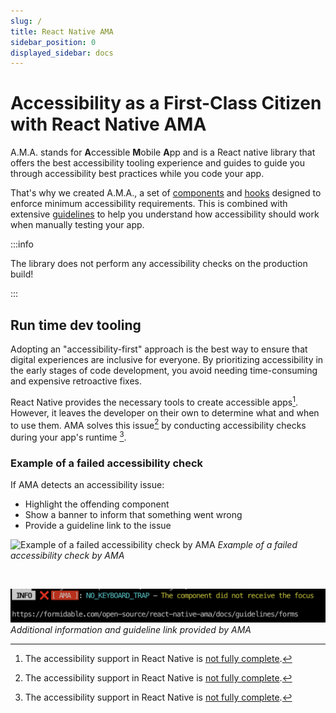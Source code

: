 ```yaml
---
slug: /
title: React Native AMA
sidebar_position: 0
displayed_sidebar: docs
---
```


# Accessibility as a First-Class Citizen with React Native AMA

A.M.A. stands for **A**ccessible **M**obile **A**pp and is a React native library that offers the best accessibility tooling experience and guides to guide you through accessibility best practices while you code your app.

That's why we created A.M.A., a set of [components](https://formidable.com/open-source/react-native-ama/components/) and
[hooks](https://formidable.com/open-source/react-native-ama/components/) designed to enforce minimum accessibility requirements.
This is combined with extensive [guidelines](https://formidable.com/open-source/react-native-ama/guidelines/) to help you understand how accessibility should work when manually testing your app.

:::info

The library does not perform any accessibility checks on the production build!

:::

## Run time dev tooling

Adopting an "accessibility-first" approach is the best way to ensure that digital experiences are inclusive for everyone. By prioritizing accessibility in the early stages of code development, you avoid needing time-consuming and expensive retroactive fixes.

React Native provides the necessary tools to create accessible apps[^1]. However, it leaves the developer on their own to determine what and when to use them. AMA solves this issue[^1] by conducting accessibility checks during your app's runtime [^1].

### Example of a failed accessibility check

If AMA detects an accessibility issue:

- Highlight the offending component
- Show a banner to inform that something went wrong
- Provide a guideline link to the issue

![Example of a failed accessibility check by AMA](https://github.com/FormidableLabs/react-native-ama/blob/main/website/docs/ama/ama-demo.png?raw=true)
_Example of a failed accessibility check by AMA_

<br />

![Additional information and guideline link provided by AMA](https://github.com/FormidableLabs/react-native-ama/blob/main/website/docs/ama-console-error.png?raw=true)
_Additional information and guideline link provided by AMA_

[^1]: The accessibility support in React Native is [not fully complete](https://github.com/facebook/react-native/projects/15).
[^1]: AMA can help catch common accessibility issues, but a full manual test is still necessary.
[^1]: Runtime checks are performed **ONLY** in the dev build when **DEV** is true. In production mode, the checking code is stripped away.
